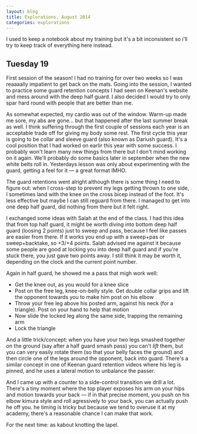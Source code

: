 ```yaml
---
layout: blog
title: Explorations, August 2014
categories: explorations
---
```

I used to keep a notebook about my training but it's a bit inconsistent so i'll try to keep track of everything here instead.

## Tuesday 19
First session of the season! I had no training for over two weeks so I was reaaaally impatient to get back on the mats. Going into the session, I wanted to practice some guard retention concepts I had seen on Keenan's website and mess around with the deep half guard. I also decided I would try to only spar hard round with people that are better than me.

As somewhat expected, my cardio was out of the window. Warm-up made me sore, my abs are gone… but that happened after the last summer break as well. I think suffering through the first couple of sessions each year is an acceptable trade off for giving my body some rest. The first cycle this year is going to be collar and sleeve guard (also known as Dariush guard). It's a cool position that I had worked on earlir this year with some success. I probably won't learn many new things from there but I don't mind working on it again. We'll probably do some basics later in september when the new white belts roll in. Yesterdays lesson was only about experimenting with the guard, getting a feel for it — a great format IMHO.

The guard retentions went alright although there is some thing I need to figure out: when I cross-step to prevent my legs getting thrown to one side, I sometimes land with the knee on the cross bicep instead of the foot. It's less effective but maybe I can still reguard from there. I managed to get into one deep half guard, did nothing from there but it felt right.

I exchanged some ideas with Salah at the end of the class. I had this idea that from top half guard, it might be worth diving into bottom deep half guard (loosing 2 points) just to sweep and pass, because I feel like passes are easier from there. If it works you end up with a sweep+pas or sweep+backtake, so +3/+4 points. Salah advised me against it because some people are good at locking you into deep half guard and if you're stuck there, you just gave two points away. I still think it may be worth it, depending on the clock and the current point number.

Again in half guard, he showed me a pass that migh work well:

- Get the knee out, as you would for a knee slice
- Post on the free leg, knee-on-belly style. Get double collar grips and lift the opponent towards you to make him post on his elbow
- Throw your free leg above his posted arm, against his neck (for a triangle). Post on your hand to help that motion
- Now slide the locked leg along the same side, trapping the remaining arm
- Lock the triangle

And a little trick/concept: when you have your two legs smashed together on the ground (say after a half guard smash pass) you can't *lift* them, but you can very easily rotate them (so that your belly faces the ground) and then circle one of the legs around the opponent, back into guard. There's a similar concept in one of Keenan guard retention videos where his leg is pinned, and he uses a lateral motion to unbalance the passer.

And I came up with a counter to a side-control transition we drill a lot. There's a tiny moment where the top player exposes his arm on your hips and motion towards your back — if in that precise moment, you push on his elbow kimura style and roll agressively to your back, you can actually push he off you. he timing is tricky but because we tend to overuse it at my academy, there's a reasonable chance I can make that work.

For the next time: as kabout knotting the lapel.